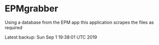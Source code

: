 # EPMgrabber
Using a database from the EPM app this application scrapes the files as required


Latest backup: Sun Sep 1 19:38:01 UTC 2019
